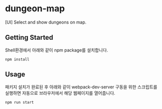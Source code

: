 # dungeon-map

[UI] Select and show dungeons on map.

## Getting Started

Shell환경에서 아래와 같이 npm package를 설치합니다.  

```console
npm install
```

## Usage
패키지 설치가 완료된 후 아래와 같이 webpack-dev-server 구동을 위한 스크립트를 실행하면 자동으로 브라우저에서 해당 웹페이지를 열어줍니다.  
```console
npm run start
```
